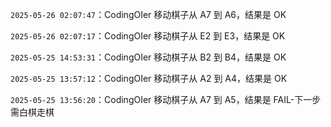 `2025-05-26 02:07:47`：CodingOIer 移动棋子从 A7 到 A6，结果是 OK

`2025-05-26 02:07:17`：CodingOIer 移动棋子从 E2 到 E3，结果是 OK

`2025-05-25 14:53:31`：CodingOIer 移动棋子从 B2 到 B4，结果是 OK

`2025-05-25 13:57:12`：CodingOIer 移动棋子从 A2 到 A4，结果是 OK

`2025-05-25 13:56:20`：CodingOIer 移动棋子从 A7 到 A5，结果是 FAIL-下一步需白棋走棋


